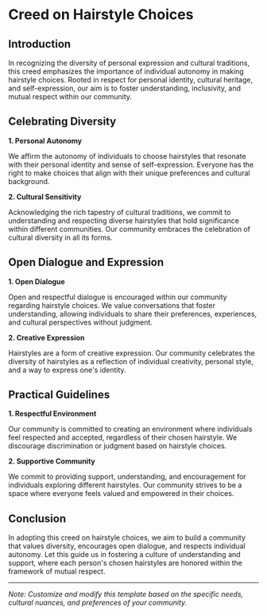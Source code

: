 # Creed on Hairstyle Choices

## Introduction

In recognizing the diversity of personal expression and cultural traditions, this creed emphasizes the importance of individual autonomy in making hairstyle choices. Rooted in respect for personal identity, cultural heritage, and self-expression, our aim is to foster understanding, inclusivity, and mutual respect within our community.

## Celebrating Diversity

**1. Personal Autonomy**

   We affirm the autonomy of individuals to choose hairstyles that resonate with their personal identity and sense of self-expression. Everyone has the right to make choices that align with their unique preferences and cultural background.

**2. Cultural Sensitivity**

   Acknowledging the rich tapestry of cultural traditions, we commit to understanding and respecting diverse hairstyles that hold significance within different communities. Our community embraces the celebration of cultural diversity in all its forms.

## Open Dialogue and Expression

**1. Open Dialogue**

   Open and respectful dialogue is encouraged within our community regarding hairstyle choices. We value conversations that foster understanding, allowing individuals to share their preferences, experiences, and cultural perspectives without judgment.

**2. Creative Expression**

   Hairstyles are a form of creative expression. Our community celebrates the diversity of hairstyles as a reflection of individual creativity, personal style, and a way to express one's identity.

## Practical Guidelines

**1. Respectful Environment**

   Our community is committed to creating an environment where individuals feel respected and accepted, regardless of their chosen hairstyle. We discourage discrimination or judgment based on hairstyle choices.

**2. Supportive Community**

   We commit to providing support, understanding, and encouragement for individuals exploring different hairstyles. Our community strives to be a space where everyone feels valued and empowered in their choices.

## Conclusion

In adopting this creed on hairstyle choices, we aim to build a community that values diversity, encourages open dialogue, and respects individual autonomy. Let this guide us in fostering a culture of understanding and support, where each person's chosen hairstyles are honored within the framework of mutual respect.

---
*Note: Customize and modify this template based on the specific needs, cultural nuances, and preferences of your community.*
